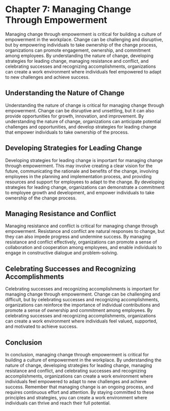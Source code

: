 Chapter 7: Managing Change Through Empowerment
==============================================

Managing change through empowerment is critical for building a culture of empowerment in the workplace. Change can be challenging and disruptive, but by empowering individuals to take ownership of the change process, organizations can promote engagement, ownership, and commitment among employees. By understanding the nature of change, developing strategies for leading change, managing resistance and conflict, and celebrating successes and recognizing accomplishments, organizations can create a work environment where individuals feel empowered to adapt to new challenges and achieve success.

Understanding the Nature of Change
----------------------------------

Understanding the nature of change is critical for managing change through empowerment. Change can be disruptive and unsettling, but it can also provide opportunities for growth, innovation, and improvement. By understanding the nature of change, organizations can anticipate potential challenges and opportunities, and develop strategies for leading change that empower individuals to take ownership of the process.

Developing Strategies for Leading Change
----------------------------------------

Developing strategies for leading change is important for managing change through empowerment. This may involve creating a clear vision for the future, communicating the rationale and benefits of the change, involving employees in the planning and implementation process, and providing resources and support for employees to adapt to the change. By developing strategies for leading change, organizations can demonstrate a commitment to employee growth and development, and empower individuals to take ownership of the change process.

Managing Resistance and Conflict
--------------------------------

Managing resistance and conflict is critical for managing change through empowerment. Resistance and conflict are natural responses to change, but they can also impede progress and undermine success. By managing resistance and conflict effectively, organizations can promote a sense of collaboration and cooperation among employees, and enable individuals to engage in constructive dialogue and problem-solving.

Celebrating Successes and Recognizing Accomplishments
-----------------------------------------------------

Celebrating successes and recognizing accomplishments is important for managing change through empowerment. Change can be challenging and difficult, but by celebrating successes and recognizing accomplishments, organizations can reinforce the importance of individual contributions and promote a sense of ownership and commitment among employees. By celebrating successes and recognizing accomplishments, organizations can create a work environment where individuals feel valued, supported, and motivated to achieve success.

Conclusion
----------

In conclusion, managing change through empowerment is critical for building a culture of empowerment in the workplace. By understanding the nature of change, developing strategies for leading change, managing resistance and conflict, and celebrating successes and recognizing accomplishments, organizations can create a work environment where individuals feel empowered to adapt to new challenges and achieve success. Remember that managing change is an ongoing process, and requires continuous effort and attention. By staying committed to these principles and strategies, you can create a work environment where individuals can thrive and reach their full potential.
